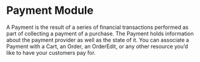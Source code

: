 # Payment Module

A Payment is the result of a series of financial transactions performed as part of collecting a payment of a purchase. The Payment holds information about the payment provider as well as the state of it. You can associate a Payment with a Cart, an Order, an OrderEdit, or any other resource you’d like to have your customers pay for.
